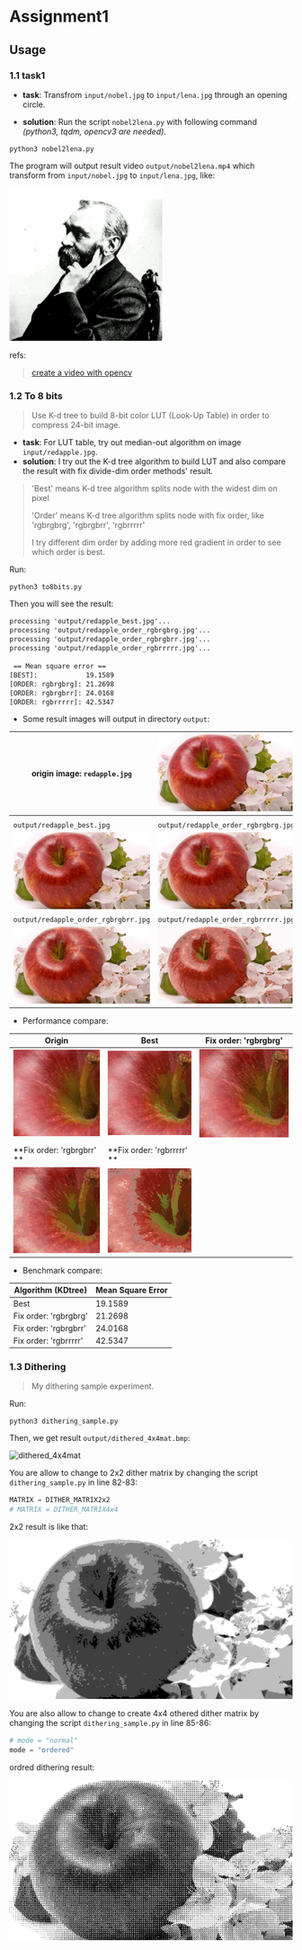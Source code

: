 # Assignment1

## Usage

### 1.1 task1

- **task**: Transfrom `input/nobel.jpg` to `input/lena.jpg` through an opening circle.

- **solution**: Run the script `nobel2lena.py` with following command *(python3, tqdm, opencv3 are needed)*.

```shell
python3 nobel2lena.py
```

The program will output result video `output/nobel2lena.mp4` which transform from `input/nobel.jpg` to `input/lena.jpg`, like:

![nobel2lena_output](asserts/nobel2lena.GIF)

refs:

>  [create a video with opencv](https://docs.opencv.org/3.4.3/d7/d9e/tutorial_video_write.html)

### 1.2 To 8 bits

> Use K-d tree to build 8-bit color LUT (Look-Up Table) in order to compress 24-bit image.

- **task**: For LUT table, try out median-out algorithm on image `input/redapple.jpg`.
- **solution**:  I try out the K-d tree algorithm to build LUT and also compare the result with fix divide-dim order methods' result.

> 'Best' means K-d tree algorithm splits node with the widest dim on pixel
>
> 'Order' means K-d tree algorithm splits node with fix order, like 'rgbrgbrg', 'rgbrgbrr', 'rgbrrrrr'
>
> I try different dim order by adding more red gradient in order to see which order is best.

Run:

```shell
python3 to8bits.py
```

Then you will see the result:

```shell
processing 'output/redapple_best.jpg'...
processing 'output/redapple_order_rgbrgbrg.jpg'...
processing 'output/redapple_order_rgbrgbrr.jpg'...
processing 'output/redapple_order_rgbrrrrr.jpg'...

 == Mean square error ==
[BEST]:            19.1589
[ORDER: rgbrgbrg]: 21.2698
[ORDER: rgbrgbrr]: 24.0168
[ORDER: rgbrrrrr]: 42.5347
```

- Some result images will output in directory `output`:

| origin image: `redapple.jpg`                                 | ![redapple](asserts/redapple.jpg)                            |
| ------------------------------------------------------------ | ------------------------------------------------------------ |
|                                                              |                                                              |
| `output/redapple_best.jpg`                                   | `output/redapple_order_rgbrgbrg.jpg`                         |
| ![redapple_best](asserts/redapple_best.jpg)                  | ![redapple_order_rgbrgbrg](asserts/redapple_order_rgbrgbrg.jpg) |
| `output/redapple_order_rgbrgbrr.jpg`                         | `output/redapple_order_rgbrrrrr.jpg`                         |
| ![redapple_order_rgbrgbrr](asserts/redapple_order_rgbrgbrr.jpg) | ![redapple_order_rgbrrrrr](asserts/redapple_order_rgbrrrrr.jpg) |

- Performance compare:

| Origin                                          | Best                                            | Fix order: 'rgbrgbrg'                           |
| ----------------------------------------------- | ----------------------------------------------- | ----------------------------------------------- |
| ![origin_square](asserts/origin_square.png)     | ![best_square](asserts/best_square.png)         | ![rgbrgbrg_square](asserts/rgbrgbrg_square.png) |
|                                                 |                                                 |                                                 |
| **Fix order: 'rgbrgbrr' **                      | **Fix order: 'rgbrrrrr' **                      |                                                 |
| ![rgbrgbrr_square](asserts/rgbrgbrr_square.png) | ![rgbrgbrr_square](asserts/rgbrrrrr_square.png) |                                                 |




- Benchmark compare:

| Algorithm (KDtree)    | Mean Square Error |
| --------------------- | ----------------- |
| Best                  | 19.1589           |
| Fix order: 'rgbrgbrg' | 21.2698           |
| Fix order: 'rgbrgbrr' | 24.0168           |
| Fix order: 'rgbrrrrr' | 42.5347           |





### 1.3 Dithering

> My dithering sample experiment.

Run:

```shell
python3 dithering_sample.py
```

Then, we get result `output/dithered_4x4mat.bmp`:

![dithered_4x4mat](asserts/dithering_4x4mat.bmp)

You are allow to change to 2x2 dither matrix by changing the script `dithering_sample.py` in line 82-83:

```python
MATRIX = DITHER_MATRIX2x2
# MATRIX = DITHER_MATRIX4x4
```

2x2 result is like that:

![dithered_2x2mat](asserts/dithering_2x2mat.bmp)

You are also allow to change to create 4x4 othered dither matrix by changing the script `dithering_sample.py` in line 85-86:

```python
# mode = "normal"
mode = "ordered"
```

ordred dithering result:

![ordered_dithering_4x4mat](asserts/ordered_dithering_4x4mat.bmp)